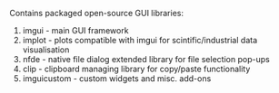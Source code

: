 
Contains packaged open-source GUI libraries:
1. imgui - main GUI framework
2. implot - plots compatible with imgui for scintific/industrial data visualisation 
3. nfde - native file dialog extended library for file selection pop-ups
4. clip - clipboard managing library for copy/paste functionality
5. imguicustom - custom widgets and misc. add-ons







